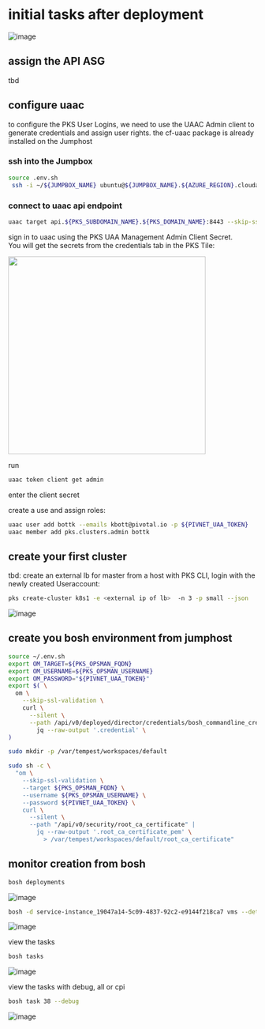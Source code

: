 # initial tasks after deployment
![image](https://user-images.githubusercontent.com/8255007/51299845-0ec12b80-1a2a-11e9-91ac-eedd39687b2f.png)

## assign the API ASG
tbd
## configure uaac
to configure the PKS User Logins, we need to use the UAAC Admin client to generate credentials and assign user rights. 
the cf-uaac package is already installed on the Jumphost

### ssh into the Jumpbox  

```bash
source .env.sh
 ssh -i ~/${JUMPBOX_NAME} ubuntu@${JUMPBOX_NAME}.${AZURE_REGION}.cloudapp.azure.com
```

### connect to uaac api endpoint

```bash
uaac target api.${PKS_SUBDOMAIN_NAME}.${PKS_DOMAIN_NAME}:8443 --skip-ssl-validation
```

sign in to uaac using the PKS UAA Management Admin Client Secret.  
You will get the secrets from the credentials tab in the PKS Tile:

<img src="https://user-images.githubusercontent.com/8255007/51299444-ce14e280-1a28-11e9-8628-1c9a6c8c5c16.png" width="400">

run 

```bash
uaac token client get admin
```
enter the client secret

create a use and assign roles:
```bash
uaac user add bottk --emails kbott@pivotal.io -p ${PIVNET_UAA_TOKEN}
uaac member add pks.clusters.admin bottk
```

## create your first cluster
tbd: create an external lb for master
from a host with PKS CLI, login with the newly created Useraccount:

```bash
pks create-cluster k8s1 -e <external ip of lb>  -n 3 -p small --json
```
![image](https://user-images.githubusercontent.com/8255007/51299130-978a9800-1a27-11e9-9da9-84887c6e08f6.png)

## create you bosh environment from jumphost

```bash
source ~/.env.sh
export OM_TARGET=${PKS_OPSMAN_FQDN}
export OM_USERNAME=${PKS_OPSMAN_USERNAME}
export OM_PASSWORD="${PIVNET_UAA_TOKEN}"
export $( \
  om \
    --skip-ssl-validation \
    curl \
      --silent \
      --path /api/v0/deployed/director/credentials/bosh_commandline_credentials | \
        jq --raw-output '.credential' \
)

sudo mkdir -p /var/tempest/workspaces/default

sudo sh -c \
  "om \
    --skip-ssl-validation \
    --target ${PKS_OPSMAN_FQDN} \
    --username ${PKS_OPSMAN_USERNAME} \
    --password ${PIVNET_UAA_TOKEN} \
    curl \
      --silent \
      --path "/api/v0/security/root_ca_certificate" |
        jq --raw-output '.root_ca_certificate_pem' \
          > /var/tempest/workspaces/default/root_ca_certificate"
```

## monitor creation from bosh

```bash
bosh deployments
```
![image](https://user-images.githubusercontent.com/8255007/51325284-e3136500-1a6c-11e9-993a-8e5afe31c150.png)

```bash
bosh -d service-instance_19047a14-5c09-4837-92c2-e9144f218ca7 vms --details
```
![image](https://user-images.githubusercontent.com/8255007/51325297-eb6ba000-1a6c-11e9-8a9e-62456cc7fb0b.png)

view the tasks
```bash
bosh tasks
```


![image](https://user-images.githubusercontent.com/8255007/51326253-fc1d1580-1a6e-11e9-8cb0-39d8cf9522e0.png)

view the tasks with debug, all or cpi
```bash
bosh task 38 --debug
```

![image](https://user-images.githubusercontent.com/8255007/51326455-7b124e00-1a6f-11e9-897d-eadee2bf826e.png)
